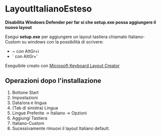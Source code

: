 # LayoutItalianoEsteso
**Disabilita Windows Defender per far si che setup.exe possa aggiungere il nuovo layout**

Esegui **setup.exe** per aggiungere un layout tastiera chiamato Italiano-Custom su windows con la possibilità di scrivere:
* ~ con AltGr+ì
* ` con AltGr+'

Eseguibile creato con [Microsoft Keyboard Layout Creator](https://www.microsoft.com/en-us/download/details.aspx?id=102134)

## Operazioni dopo l'installazione
1) Bottone Start
2) Impostazioni
3) Data/ora e lingua
4) (Tab di sinistra) Lingua
5) Lingue Preferite -> Italiano -> Opzioni
6) Aggiungi Tastiera
7) Italiano-Custom 
8) Sucessivamente rimuovi il layout Italiano default.
